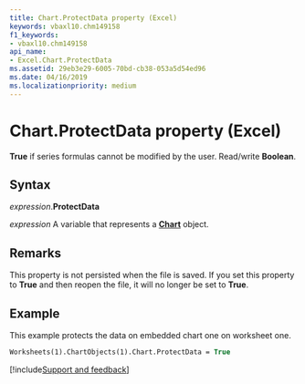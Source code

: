 ```yaml
---
title: Chart.ProtectData property (Excel)
keywords: vbaxl10.chm149158
f1_keywords:
- vbaxl10.chm149158
api_name:
- Excel.Chart.ProtectData
ms.assetid: 29eb3e29-6005-70bd-cb38-053a5d54ed96
ms.date: 04/16/2019
ms.localizationpriority: medium
---
```



# Chart.ProtectData property (Excel)

**True** if series formulas cannot be modified by the user. Read/write **Boolean**.


## Syntax

_expression_.**ProtectData**

_expression_ A variable that represents a **[Chart](Excel.Chart(object).md)** object.


## Remarks

This property is not persisted when the file is saved. If you set this property to **True** and then reopen the file, it will no longer be set to **True**.


## Example

This example protects the data on embedded chart one on worksheet one.

```vb
Worksheets(1).ChartObjects(1).Chart.ProtectData = True
```




[!include[Support and feedback](~/includes/feedback-boilerplate.md)]